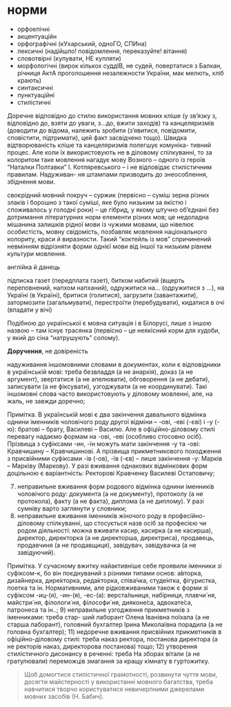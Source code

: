 # норми

- орфоепічні
- акцентуаційн
- орфографічні (кУхарський, одноГО, СПИна)
- лексичні (надійшло! повідомлення, переказуйте! вітання)
- словотвірні (купувати, НЕ купляти)
- морфологічні (вирок кількох суддІВ, не судей, повертатися з Балкан, річниця АктА проголошення незалежности України, мак мелють, хліб крають)
- синтаксичні
- пунктуаційні
- стилістичні

Доречне відповідно
до стилю використання мовних кліше (у зв’язку з, відповідно до, взяти до
уваги, з…до, вжити заходів) та канцеляризмів (доводити до відома, належить
зробити (з’явитися, повідомити, сповістити, підтримати), цей факт засвідчено
тощо). Швидка відтворюваність кліше та канцеляризмів полегшує комуніка-
тивний процес. Але коли їх використовують не в діловому спілкуванні, то за
колоритом таке мовлення нагадує мову Возного – одного із героїв “Наталки
Полтавки” І. Котляревського – і не відповідає стилістичним правилам. Надуживан-
ня штампами призводить до знеособлення, збіднення мови.

своєрідний мовний покруч – суржик (первісно – суміш зерна різних злаків і
борошно з такої суміші, яке було низьким за якістю і споживалось у голодні
роки) – це гібрид, у якому штучно об’єднані без дотримання літературних норм
елементи різних мов; це недоладна мішанина залишків рідної мови із чужими
мовами, що нівелює особистість, мовну свідомість, позбавляє мовлення
національного колориту, краси й виразности. Такий “коктейль із мов”
спричинений невмінням відрізняти форми однієї мови від іншої та низьким
рівнем культури мовлення.

англійка й данець

підписка газет (передплата газет), битком набитий
(вщерть переповнений, напхом напханий), одружитися на… (одружитися з …),
на Україні (в Україні), бритися (голитися), загрузити (завантажити), затормозити
(загальмувати), перестроїти (перебудувати), кидатися в очі (впадати у вічі)

Подібною до української є мовна ситуація і в Білорусі, лише з іншою
назвою – там існує трасянка (первісно – це неякісний корм для худоби, у який
до сіна “натрушують” солому).

**Доручення**, не довіреність

надуживання іншомовними словами в документах, коли є відповідники
в українській мові: треба безвладдя (а не анархія), доказ (а не аргумент),
звертатися (а не апелювати), обговорення (а не дебати), записувати (а не
фіксувати), узгоджувати (а не координувати). Такі іншомовні слова часто
використовують у діловому мовленні, але, на жаль, не завжди доречно;

Примітка. В українській мові є два закінчення давального відмінка однини
іменників чоловічого роду другої відміни – -ові, -еві (-єві) і -у (-ю): братові – брату,
Василеві – Василю. Але в офіційно-діловому стилі перевагу надаємо формам на -ові,
-еві (особливо стосовно осіб). Прізвища з суфіксами -ин, -їн можуть мати закінчення
-у та -ові: Кравчишину – Кравчишинові. А прізвища прикметникового походження з
присвійними суфіксами -ів (-ов), -їв (-єв) – лише закінчення -у: Марків – Марківу
(Маркову). У разі вживання однакових відмінкових форм доцільною є варіантність:
Ректорові Кравченку Василеві Остаповичу;

7) неправильне вживання форм родового відмінка однини іменників
чоловічого роду: документа (а не документу), протоколу (а не протокола),
факту (а не факта), диплома (а не диплому). У разі сумніву варто заглянути
у словники;
8) неправильне вживання іменників жіночого роду в професійно-
діловому спілкуванні, що стосується назв осіб за професією чи родом
діяльності: можна вживати касир, касирка (а не касирша), директор,
директорка (а не директорша, директриса), продавець, продавчиня (а не
продавщиця), завідувач, завідувачка (а не завідуючий).

Примітка. У сучасному вжитку найактивніше себе проявили
іменники зі суфіксом-к, бо він поєднуваний з різними типами основ:
а́вторка, диза́йнерка, дире́кторка, реда́кторка, співа́чка, студе́нтка,
фігуристка, поетка та ін. Нормативними, але рідковживаними також є
форми зі суфіксом -иц-(я), -ин-(я), -ес-(а): верста́льниця, набі́рниця,
плавчи́ ня, майстри́ ня, філологи́ ня, філософи́ ня, дияконе́са, адвокате́са,
патронеса та ін..;
9) неправильне узгодження прикметників з іменниками: треба стар-
ший лаборант Олена Іванівна поїхала (а не старша лаборант), головний
бухгалтер Ірина Миколаївна порадила (а не головна бухгалтер);
11) недоречне вживання присвійних прикметників в офіційно-діловому
стилі: треба наказ ректора, постанова директора (а не ректорів наказ,
директорова постанова) тощо;
12) утворення стилістичного дисонансу в реченні: треба На зборах
вітали (а не гратулювали) переможців змагання за кращу кімнату в
гуртожитку.

> Щоб домогтися стилістичної грамотності, розвинути чуття мови, досягти
> майстерності у використанні мовного багатства, треба навчитися творчо
> користуватися невичерпними джерелами мовних засобів (Н. Бабич).
